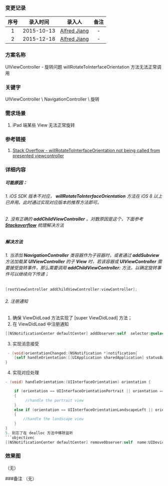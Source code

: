 ### 变更记录

| 序号 | 录入时间 | 录入人 | 备注 |
|:--------:|:--------:|:--------:|:--------:|
| 1 | 2015-10-13 | [Alfred Jiang](https://github.com/viktyz) | - |
| 2 | 2015-12-18 | [Alfred Jiang](https://github.com/viktyz) | - |

### 方案名称

UIViewController - 旋转问题 willRotateToInterfaceOrientation 方法无法正常调用

### 关键字

UIViewController \ NavigationController \ 旋转

### 需求场景
1. iPad 端某些 View 无法正常旋转

### 参考链接

1. [Stack Overflow - willRotateToInterfaceOrientation not being called from presented viewcontroller](http://stackoverflow.com/questions/14170404/willrotatetointerfaceorientation-not-being-called-from-presented-viewcontroller)

### 详细内容

##### 可能原因：
###### 1. iOS SDK 版本不对应， **willRotateToInterfaceOrientation** 方法在 iOS 8 以上已弃用。此时通过实现对应版本的推荐方法即可。
###### 2. 没有正确的 **addChildViewController** 。对数原因是这个，下面参考 [**Stackoverflow**](http://stackoverflow.com/questions/14170404/willrotatetointerfaceorientation-not-being-called-from-presented-viewcontroller) 梳理解决方法

##### 解决方法
###### 1. 当添加 **NavigationController** 类容器作为子容器时，或者通过 **addSubview** 方法加载某 **UIViewController** 的子 **View** 时，若该容器或 **UIViewController** 需要接受旋转事件，那么需要调用 **addChildViewController:** 方法，以确定旋转事件可以继续向下传递；
```objectivec
[rootViewController addChildViewController:viewController];
```
###### 2. 注册通知
1. 确保 ViewDidLoad 方法实现了 [super ViewDidLoad] 方法；
2. 在 ViewDidLoad 中注册通知
```objectivec
[[NSNotificationCenter defaultCenter] addObserver:self  selector:@selector(orientationChanged:)  name:UIDeviceOrientationDidChangeNotification  object:nil];
```
3. 实现消息接受
```objectivec
 - (void)orientationChanged:(NSNotification *)notification{
    [self handleOrientation:[[UIApplication sharedApplication] statusBarOrientation]];
}
```
4. 实现对应处理
```objectivec
- (void) handleOrientation:(UIInterfaceOrientation) orientation {

    if (orientation == UIInterfaceOrientationPortrait || orientation == UIInterfaceOrientationPortraitUpsideDown)
    {
         //handle the portrait view
    }
    else if (orientation == UIInterfaceOrientationLandscapeLeft || orientation == UIInterfaceOrientationLandscapeRight)
    {
        //handle the landscape view
    }
}
5. 别忘了在 dealloc 方法中移除监听
```objectivec
[[NSNotificationCenter defaultCenter] removeObserver:self  name:UIDeviceOrientationDidChangeNotification  object:nil];
```

### 效果图
（无）

###备注
（无）
